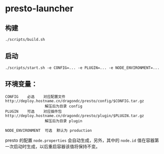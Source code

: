 # presto-launcher

## 构建

```sh
./scripts/build.sh
```

## 启动

```
./scripts/start.sh -e CONFIG=... -e PLUGIN=... -e NODE_ENVIRONMENT=...
```

## 环境变量：

```
CONFIG    必选    对应配置文件 http://deploy.hostname.cn/dragondc/presto/config/$CONFIG.tar.gz
                  解压后为目录 config
PLUGIN    可选    对应插件包 http://deploy.hostname.cn/dragondc/presto/plugin/$PLUGIN.tar.gz
                  解压后为目录 plugin

NODE_ENVIRONMENT  可选  默认为 production
```

presto 的配置 `node.properties` 会自动生成，另外，其中的 `node.id` 值在容器第一次启动时生成，以后重启容器该值将保持不变。
